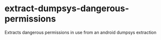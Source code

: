 # extract-dumpsys-dangerous-permissions
Extracts dangerous permissions in use from an android dumpsys extraction
